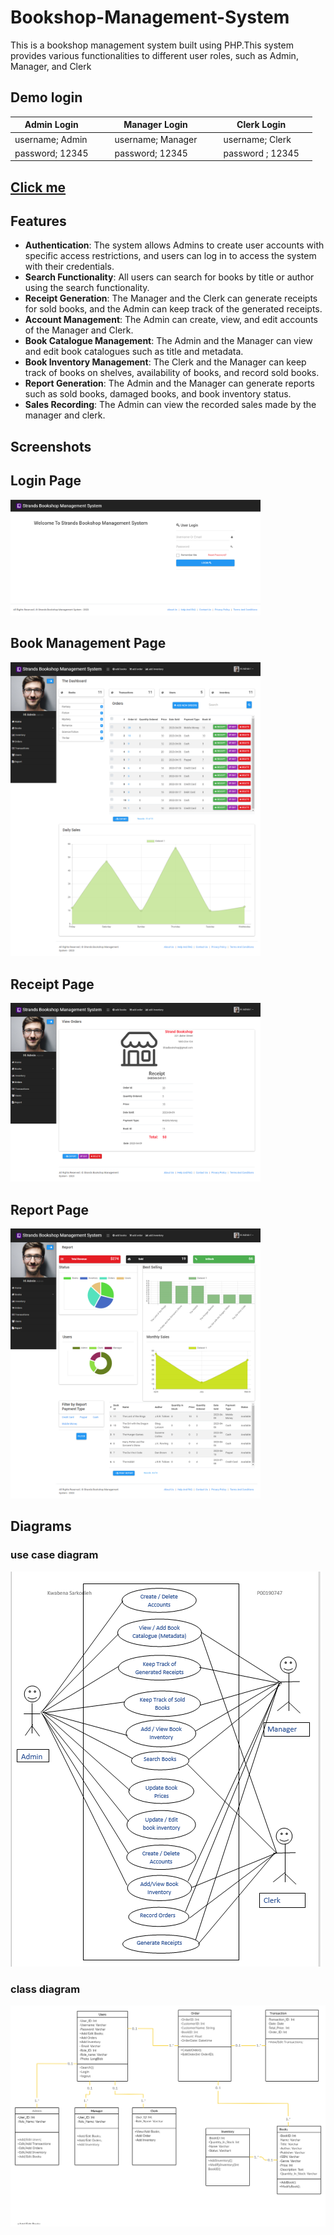 # Bookshop-Management-System


This is a bookshop management system built using PHP.This system provides various functionalities to different user roles, such as Admin, Manager, and Clerk
## Demo login
|      Admin Login        |      |    |      Manager Login        |      |    |      Clerk Login        |      |
|-------------------------|------|----|---------------------------|------|----|-------------------------|------|
| username;          Admin|      |    | username;          Manager|      |    | username;          Clerk|      |
| password;          12345|      |    | password;           12345 |      |    | password ;         12345|      |



## [Click me](https://bookshop-management-systems.000webhostapp.com/)


## Features

- **Authentication**: The system allows Admins to create user accounts with specific access restrictions, and users can log in to access the system with their credentials.
- **Search Functionality**: All users can search for books by title or author using the search functionality.
- **Receipt Generation**: The Manager and the Clerk can generate receipts for sold books, and the Admin can keep track of the generated receipts.
- **Account Management**: The Admin can create, view, and edit accounts of the Manager and Clerk.
- **Book Catalogue Management**: The Admin and the Manager can view and edit book catalogues such as title and metadata.
- **Book Inventory Management**: The Clerk and the Manager can keep track of books on shelves, availability of books, and record sold books.
- **Report Generation**: The Admin and the Manager can generate reports such as sold books, damaged books, and book inventory status.
- **Sales Recording**: The Admin can view the recorded sales made by the manager and clerk.






## Screenshots



## Login Page
<img src="screenshots/login.png" width="400">

## Book Management Page
<img src="screenshots/home.png" width="400">

## Receipt Page
<img src="screenshots/receipt.png" width="400">

## Report Page
<img src="screenshots/report.png" width="400">




##  Diagrams
### use case diagram
![Usecase](screenshots/usecase.png)
### class diagram
![Class](screenshots/classdiagram.jpg)

